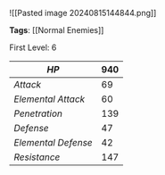 
![[Pasted image 20240815144844.png]]

**Tags**: [[Normal Enemies]]

First Level: 6

| *HP*                | 940 |
| ----------------- | --- |
| *Attack*            | 69  |
| *Elemental Attack*  | 60  |
| *Penetration*       | 139 |
| *Defense*           | 47  |
| *Elemental Defense* | 42  |
| *Resistance*        | 147 |
